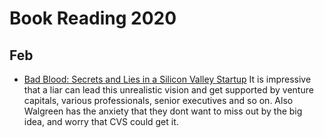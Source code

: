 # Book Reading 2020 #
## Feb ##
* [Bad Blood: Secrets and Lies in a Silicon Valley Startup](https://amzn.to/2ThUkUM)
It is impressive that a liar can lead this unrealistic vision and get supported by venture capitals, various professionals, senior executives and so on. Also Walgreen has the anxiety that they dont want to miss out by the big idea, and worry that CVS could get it. 

